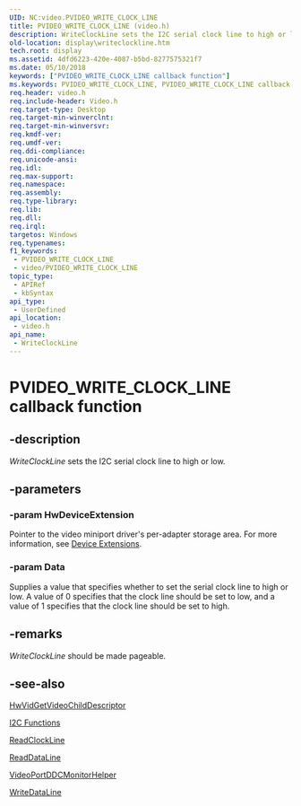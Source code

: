 ```yaml
---
UID: NC:video.PVIDEO_WRITE_CLOCK_LINE
title: PVIDEO_WRITE_CLOCK_LINE (video.h)
description: WriteClockLine sets the I2C serial clock line to high or low.
old-location: display\writeclockline.htm
tech.root: display
ms.assetid: 4dfd6223-420e-4087-b5bd-8277575321f7
ms.date: 05/10/2018
keywords: ["PVIDEO_WRITE_CLOCK_LINE callback function"]
ms.keywords: PVIDEO_WRITE_CLOCK_LINE, PVIDEO_WRITE_CLOCK_LINE callback, VideoMiniport_Functions_7d36df35-ac09-4a82-af0c-47a733617d9a.xml, WriteClockLine, WriteClockLine callback function [Display Devices], display.writeclockline, video/WriteClockLine
req.header: video.h
req.include-header: Video.h
req.target-type: Desktop
req.target-min-winverclnt: 
req.target-min-winversvr: 
req.kmdf-ver: 
req.umdf-ver: 
req.ddi-compliance: 
req.unicode-ansi: 
req.idl: 
req.max-support: 
req.namespace: 
req.assembly: 
req.type-library: 
req.lib: 
req.dll: 
req.irql: 
targetos: Windows
req.typenames: 
f1_keywords:
 - PVIDEO_WRITE_CLOCK_LINE
 - video/PVIDEO_WRITE_CLOCK_LINE
topic_type:
 - APIRef
 - kbSyntax
api_type:
 - UserDefined
api_location:
 - video.h
api_name:
 - WriteClockLine
---
```


# PVIDEO_WRITE_CLOCK_LINE callback function


## -description

<i>WriteClockLine</i> sets the I2C serial clock line to high or low.

## -parameters

### -param HwDeviceExtension

Pointer to the video miniport driver's per-adapter storage area. For more information, see <a href="/windows-hardware/drivers/kernel/device-extensions">Device Extensions</a>.

### -param Data

Supplies a value that specifies whether to set the serial clock line to high or low. A value of 0 specifies that the clock line should be set to low, and a value of 1 specifies that the clock line should be set to high.

## -remarks

<i>WriteClockLine</i> should be made pageable.

## -see-also

<a href="/windows-hardware/drivers/ddi/video/nc-video-pvideo_hw_get_child_descriptor">HwVidGetVideoChildDescriptor</a>



<a href="/windows-hardware/drivers/ddi/index">I2C Functions</a>



<a href="/windows-hardware/drivers/ddi/video/nc-video-pvideo_read_clock_line">ReadClockLine</a>



<a href="/windows-hardware/drivers/ddi/video/nc-video-pvideo_read_data_line">ReadDataLine</a>



<a href="/windows-hardware/drivers/ddi/video/nf-video-videoportddcmonitorhelper">VideoPortDDCMonitorHelper</a>



<a href="/windows-hardware/drivers/ddi/video/nc-video-pvideo_write_data_line">WriteDataLine</a>